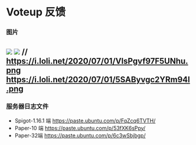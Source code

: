 # Voteup 反馈
### 图片
![](https://i.loli.net/2020/07/01/VIsPgvf97F5UNhu.png)
![](https://i.loli.net/2020/07/01/5SAByvgc2YRm94I.png)
// https://i.loli.net/2020/07/01/VIsPgvf97F5UNhu.png   https://i.loli.net/2020/07/01/5SAByvgc2YRm94I.png
---
### 服务器日志文件
* Spigot-1.16.1 端 https://paste.ubuntu.com/p/FqZcq6TVTH/
* Paper-10 端  https://paste.ubuntu.com/p/53fXK6sPpy/
* Paper-32端  https://paste.ubuntu.com/p/6c3wSbjbgp/

